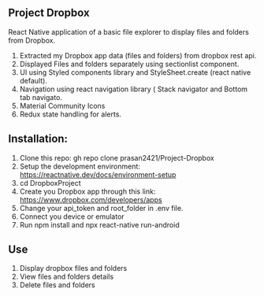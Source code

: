 ## Project Dropbox

React Native application of a basic file explorer to display files and folders from Dropbox.

1) Extracted my Dropbox app data (files and folders) from dropbox rest api.
2) Displayed Files and folders separately using sectionlist component.
3) UI using Styled components library and StyleSheet.create (react native default).
4) Navigation using react navigation library ( Stack navigator and Bottom tab navigato.
5) Material Community Icons
6) Redux state handling for alerts.


## Installation:

1) Clone this repo: gh repo clone prasan2421/Project-Dropbox
2) Setup the development environment: https://reactnative.dev/docs/environment-setup
3) cd DropboxProject
4) Create you Dropbox app through this link: https://www.dropbox.com/developers/apps
5) Change your api_token and root_folder in .env file.
6) Connect you device or emulator
7) Run npm install and npx react-native run-android 


## Use

1) Display dropbox files and folders
2) View files and folders details
3) Delete files and folders

